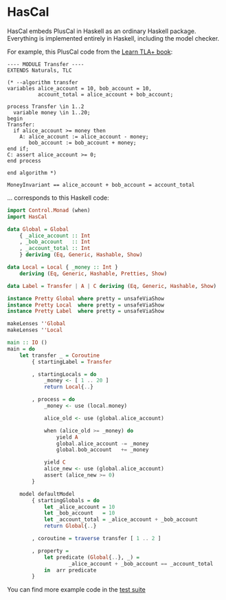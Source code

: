 # HasCal

HasCal embeds PlusCal in Haskell as an ordinary Haskell package.  Everything is
implemented entirely in Haskell, including the model checker.

For example, this PlusCal code from the
[Learn TLA+ book](https://learntla.com/introduction/example/):

```
---- MODULE Transfer ----
EXTENDS Naturals, TLC

(* --algorithm transfer
variables alice_account = 10, bob_account = 10,
          account_total = alice_account + bob_account;

process Transfer \in 1..2
  variable money \in 1..20;
begin
Transfer:
  if alice_account >= money then
    A: alice_account := alice_account - money;
       bob_account := bob_account + money;
end if;
C: assert alice_account >= 0;
end process

end algorithm *)

MoneyInvariant == alice_account + bob_account = account_total
```

… corresponds to this Haskell code:

```haskell
import Control.Monad (when)
import HasCal

data Global = Global
    { _alice_account :: Int
    , _bob_account   :: Int
    , _account_total :: Int
    } deriving (Eq, Generic, Hashable, Show)

data Local = Local { _money :: Int }
    deriving (Eq, Generic, Hashable, Pretties, Show)

data Label = Transfer | A | C deriving (Eq, Generic, Hashable, Show)

instance Pretty Global where pretty = unsafeViaShow
instance Pretty Local  where pretty = unsafeViaShow
instance Pretty Label  where pretty = unsafeViaShow

makeLenses ''Global
makeLenses ''Local

main :: IO ()
main = do
    let transfer _ = Coroutine
        { startingLabel = Transfer

        , startingLocals = do
            _money <- [ 1 .. 20 ]
            return Local{..}

        , process = do
            _money <- use (local.money)

            alice_old <- use (global.alice_account)

            when (alice_old >= _money) do
                yield A
                global.alice_account -= _money
                global.bob_account   += _money

            yield C
            alice_new <- use (global.alice_account)
            assert (alice_new >= 0)
        }

    model defaultModel
        { startingGlobals = do
            let _alice_account = 10
            let _bob_account   = 10
            let _account_total = _alice_account + _bob_account
            return Global{..}

        , coroutine = traverse transfer [ 1 .. 2 ]

        , property =
            let predicate (Global{..}, _) =
                    _alice_account + _bob_account == _account_total
            in  arr predicate
        }
```

You can find more example code in the [test suite](./tasty/HasCal/Test)
